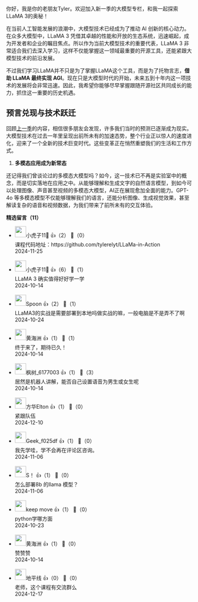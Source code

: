 你好，我是你的老朋友Tyler。欢迎加入新一季的大模型专栏，和我一起探索LLaMA 3的奥秘！

在当前人工智能发展的浪潮中，大模型技术已经成为了推动 AI 创新的核心动力。在众多大模型中，LLaMA 3 凭借其卓越的性能和开放的生态系统，迅速崛起，成为开发者和企业的瞩目焦点。所以作为当前大模型技术的重要代表，LLaMA 3 非常适合我们去深入学习，这样不仅能掌握这一领域最重要的开源工具，还能紧跟大模型技术的前沿发展。

不过我们学习LLaMA并不只是为了掌握LLaMA这个工具，而是为了托物言志，**借助 LLaMA 最终实现 AGI**。现在只是大模型时代的开始，未来五到十年内这一项技术的发展将会非常迅速。因此，我希望你能够尽早掌握跟随开源社区共同成长的能力，抓住这一重要的历史机遇。

## **预言兑现与技术跃迁**

回顾[上一季](https://time.geekbang.org/column/intro/100613101?utm_campaign=geektime_search&utm_content=geektime_search&utm_medium=geektime_search&utm_source=geektime_search&utm_term=geektime_search&tab=catalog)的内容，相信很多朋友会发现，许多我们当时的预测已逐渐成为现实。大模型技术在过去一年里呈现出前所未有的加速态势，整个行业正以惊人的速度进化，迎来了一个全新的技术巨变时代。这些变革正在悄然重塑我们的生活和工作方式。

1. **多模态应用成为新常态**

还记得我们曾谈论过的多模态大模型吗？如今，这一技术已不再是实验室中的概念，而是切实落地在应用之中。从能够理解和生成文字的自然语言模型，到如今可以处理图像、声音甚至视频的多模态大模型，AI正在展现愈加全面的能力。GPT-4o 等多模态模型不仅能够理解我们的语言，还能分析图像、生成视觉效果，甚至解读复杂的语音和视频数据，为我们带来了前所未有的交互体验。
<div><strong>精选留言（11）</strong></div><ul>
<li><img src="https://static001.geekbang.org/account/avatar/00/2b/63/57/b8eef585.jpg" width="30px"><span>小虎子11🐯</span> 👍（2） 💬（0）<div>课程代码地址：https:&#47;&#47;github.com&#47;tylerelyt&#47;LLaMa-in-Action</div>2024-11-25</li><br/><li><img src="https://static001.geekbang.org/account/avatar/00/2b/63/57/b8eef585.jpg" width="30px"><span>小虎子11🐯</span> 👍（6） 💬（1）<div>LLaMA 3 确实值得好好学一学</div>2024-10-14</li><br/><li><img src="https://static001.geekbang.org/account/avatar/00/28/d6/1b/b0f912fd.jpg" width="30px"><span>Spoon</span> 👍（2） 💬（1）<div>LLaMA3的实战是需要部署到本地吗做实战的嘛，一般电脑是不是弄不了啊</div>2024-10-24</li><br/><li><img src="https://static001.geekbang.org/account/avatar/00/18/45/99/5038d0a1.jpg" width="30px"><span>黄海洲</span> 👍（1） 💬（1）<div>终于来了，期待已久！</div>2024-10-14</li><br/><li><img src="https://static001.geekbang.org/account/avatar/00/13/58/b3/abb3256b.jpg" width="30px"><span>枫树_6177003</span> 👍（1） 💬（3）<div>居然是机器人讲解，能否自己设置语音为男生或女生呢</div>2024-10-14</li><br/><li><img src="https://static001.geekbang.org/account/avatar/00/1e/b0/02/98f8b0ee.jpg" width="30px"><span>方华Elton</span> 👍（1） 💬（0）<div>紧跟队伍</div>2024-12-10</li><br/><li><img src="" width="30px"><span>Geek_f025df</span> 👍（1） 💬（0）<div>我先学哇，学不会再在评论区咨询。</div>2024-11-06</li><br/><li><img src="https://static001.geekbang.org/account/avatar/00/16/ee/44/324e3cd6.jpg" width="30px"><span>S！</span> 👍（1） 💬（0）<div>怎么部署8b 的llama 模型？</div>2024-11-06</li><br/><li><img src="https://static001.geekbang.org/account/avatar/00/0f/da/72/2feef236.jpg" width="30px"><span>keep move</span> 👍（1） 💬（0）<div>python学哪方面</div>2024-10-23</li><br/><li><img src="https://static001.geekbang.org/account/avatar/00/18/45/99/5038d0a1.jpg" width="30px"><span>黄海洲</span> 👍（1） 💬（0）<div>赞赞赞</div>2024-10-14</li><br/><li><img src="https://static001.geekbang.org/account/avatar/00/16/9d/2a/3e57b54a.jpg" width="30px"><span>地平线</span> 👍（0） 💬（0）<div>老师，这个课程有交流群么</div>2024-12-17</li><br/>
</ul>